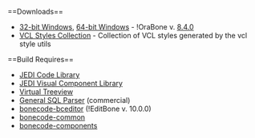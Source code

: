 ==Downloads==

  * <a href="http://www.bonecode.com/downloads/EditBone.zip">32-bit Windows</a>, <a href="http://www.bonecode.com/downloads/EditBone64.zip">64-bit Windows</a> - !OraBone v. <a href="http://bonecode.com/downloads/OraBone/changes.html" target="_blank">8.4.0</a>
  * <a href="https://code.google.com/p/vcl-styles-utils/wiki/VclStylesCollection" target="_blank">VCL Styles Collection</a> - Collection of VCL styles generated by the vcl style utils

==Build Requires==

  * <a href="http://jcl.sourceforge.net/daily/">JEDI Code Library</a>
  * <a href="http://jvcl.sourceforge.net/daily/">JEDI Visual Component Library</a>
  * <a href="http://code.google.com/p/virtual-treeview/">Virtual Treeview</a>
  * <a href="http://www.sqlparser.com/">General SQL Parser</a> (commercial)
  * <a href="http://code.google.com/p/bonecode-bceditor/">bonecode-bceditor</a> (!EditBone v. 10.0.0)
  * <a href="http://code.google.com/p/bonecode-common/">bonecode-common</a>
  * <a href="http://code.google.com/p/bonecode-components/">bonecode-components</a>
